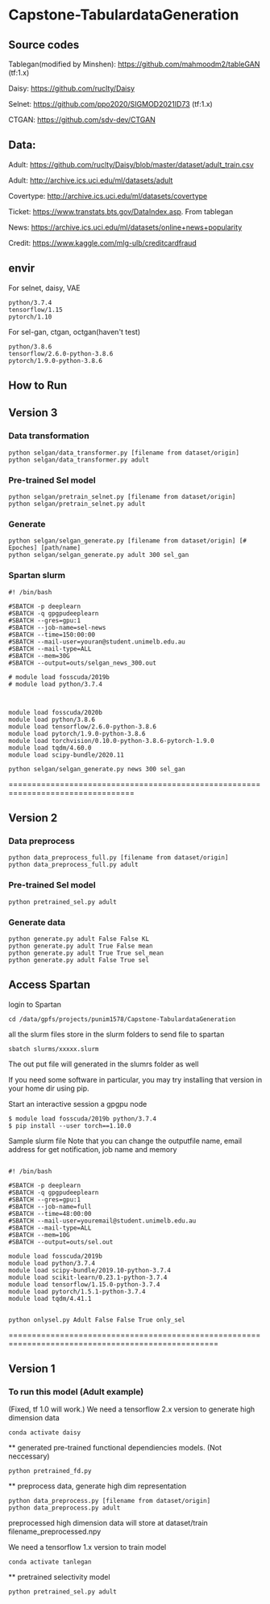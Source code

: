# Capstone-TabulardataGeneration

## Source codes

Tablegan(modified by Minshen): https://github.com/mahmoodm2/tableGAN (tf:1.x)

Daisy: https://github.com/ruclty/Daisy

Selnet: https://github.com/ppo2020/SIGMOD2021ID73 (tf:1.x)

CTGAN: https://github.com/sdv-dev/CTGAN

## Data:
Adult: https://github.com/ruclty/Daisy/blob/master/dataset/adult_train.csv

Adult: http://archive.ics.uci.edu/ml/datasets/adult

Covertype: http://archive.ics.uci.edu/ml/datasets/covertype

Ticket: https://www.transtats.bts.gov/DataIndex.asp. From tablegan

News: https://archive.ics.uci.edu/ml/datasets/online+news+popularity

Credit: https://www.kaggle.com/mlg-ulb/creditcardfraud



## envir
For selnet, daisy, VAE
```
python/3.7.4 
tensorflow/1.15
pytorch/1.10
```

For sel-gan, ctgan, octgan(haven't test)
```
python/3.8.6
tensorflow/2.6.0-python-3.8.6
pytorch/1.9.0-python-3.8.6
```

## How to Run

## Version 3

### Data transformation


```
python selgan/data_transformer.py [filename from dataset/origin]
python selgan/data_transformer.py adult
```


### Pre-trained Sel model

```
python selgan/pretrain_selnet.py [filename from dataset/origin]
python selgan/pretrain_selnet.py adult
```

### Generate

```
python selgan/selgan_generate.py [filename from dataset/origin] [# Epoches] [path/name]
python selgan/selgan_generate.py adult 300 sel_gan
```

### Spartan slurm

```
#! /bin/bash

#SBATCH -p deeplearn
#SBATCH -q gpgpudeeplearn
#SBATCH --gres=gpu:1
#SBATCH --job-name=sel-news
#SBATCH --time=150:00:00
#SBATCH --mail-user=youran@student.unimelb.edu.au
#SBATCH --mail-type=ALL
#SBATCH --mem=30G
#SBATCH --output=outs/selgan_news_300.out

# module load fosscuda/2019b
# module load python/3.7.4



module load fosscuda/2020b 
module load python/3.8.6
module load tensorflow/2.6.0-python-3.8.6
module load pytorch/1.9.0-python-3.8.6
module load torchvision/0.10.0-python-3.8.6-pytorch-1.9.0
module load tqdm/4.60.0
module load scipy-bundle/2020.11

python selgan/selgan_generate.py news 300 sel_gan

```



=================================================================================
## Version 2

### Data preprocess


```
python data_preprocess_full.py [filename from dataset/origin]
python data_preprocess_full.py adult

```

### Pre-trained Sel model


```
python pretrained_sel.py adult
```

### Generate data

```
python generate.py adult False False KL
python generate.py adult True False mean
python generate.py adult True True sel_mean
python generate.py adult False True sel

```


## Access Spartan
login to Spartan
```
cd /data/gpfs/projects/punim1578/Capstone-TabulardataGeneration
```
all the slurm files store in the slurm folders
to send file to spartan
```
sbatch slurms/xxxxx.slurm
```
The out put file will generated in  the slumrs folder as well


If you need some software in particular, you may try installing that version in your home dir using pip.

Start an interactive session a gpgpu node
```
$ module load fosscuda/2019b python/3.7.4
$ pip install --user torch==1.10.0
```

Sample slurm file
Note that you can change the outputfile name, email address for get notification,
job name and memory

```

#! /bin/bash

#SBATCH -p deeplearn
#SBATCH -q gpgpudeeplearn
#SBATCH --gres=gpu:1
#SBATCH --job-name=full
#SBATCH --time=48:00:00
#SBATCH --mail-user=youremail@student.unimelb.edu.au
#SBATCH --mail-type=ALL
#SBATCH --mem=10G
#SBATCH --output=outs/sel.out

module load fosscuda/2019b
module load python/3.7.4
module load scipy-bundle/2019.10-python-3.7.4
module load scikit-learn/0.23.1-python-3.7.4
module load tensorflow/1.15.0-python-3.7.4
module load pytorch/1.5.1-python-3.7.4
module load tqdm/4.41.1


python onlysel.py Adult False False True only_sel
```



===================================================================================================
## Version 1

### To run this model (Adult example) 

(Fixed, tf 1.0 will work.)
We need a tensorflow 2.x version to generate high dimension data
```
conda activate daisy
```


** generated pre-trained functional dependiencies models. (Not neccessary)
```
python pretrained_fd.py 
```


** preprocess data, generate high dim representation
```
python data_preprocess.py [filename from dataset/origin]
python data_preprocess.py adult

```
preprocessed high dimension data will store at dataset/train filename_preprocessed.npy



We need a tensorflow 1.x version to train model
```
conda activate tanlegan
```
** pretrained selectivity model
```
python pretrained_sel.py adult
```






